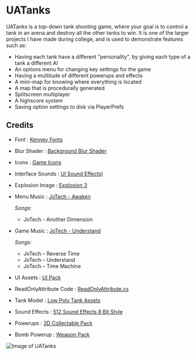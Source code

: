 # UATanks

UATanks is a top-down tank shooting game, where your goal is to control a tank in an arena and destroy all the other tanks to win. It is one of the larger projects I have made during college, and is used to demonstrate features such as:
- Having each tank have a different "personality", by giving each type of a tank a different AI
- An options menu for changing key settings for the game
- Having a multitude of different powerups and effects
- A mini-map for knowing where everything is located
- A map that is procedurally generated
- Splitscreen multiplayer
- A highscore system
- Saving option settings to disk via PlayerPrefs

## Credits
- Font : [Kenney Fonts](https://www.kenney.nl/assets/kenney-fonts)
- Blur Shader : [Background Blur Shader](https://forum.unity.com/threads/solved-dynamic-blurred-background-on-ui.345083/#post-2853442)
- Icons : [Game Icons](https://www.kenney.nl/assets/game-icons)
- Interface Sounds : [UI Sound Effects)](https://opengameart.org/content/51-ui-sound-effects-buttons-switches-and-clicks)
- Explosion Image : [Explosion 3](https://opengameart.org/content/explosion-3)
- Menu Music : [JoTech - Awaken](https://jotech.bandcamp.com/album/awaken)

    *Songs*:
    - JoTech - Another Dimension
- Game Music : [JoTech - Understand](https://jotech.bandcamp.com/album/understand)

    *Songs*:
    - JoTech – Reverse Time
    - JoTech – Understand
    - JoTech – Time Machine
- UI Assets : [UI Pack](https://www.kenney.nl/assets/ui-pack)
- ReadOnlyAttribute Code : [ReadOnlyAttribute.cs](https://gist.github.com/LotteMakesStuff/c0a3b404524be57574ffa5f8270268ea)
- Tank Model : [Low Poly Tank Assets](https://opengameart.org/content/low-poly-tank-assets)
- Sound Effects : [512 Sound Effects 8 Bit Style](https://opengameart.org/content/512-sound-effects-8-bit-style)
- Powerups : [3D Collectable Pack](https://opengameart.org/content/3d-collectable-pack)
- Bomb Powerup : [Weapon Pack](https://opengameart.org/content/weapon-pack)

![Image of UATanks](https://nickc01.github.io/screenshots/uatanks.jpg)
